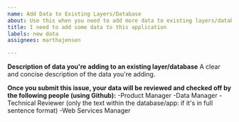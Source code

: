 ```yaml
---
name: Add Data to Existing Layers/Database
about: Use this when you need to add more data to existing layers/database in the app
title: I need to add some data to this application
labels: new data
assignees: marthajensen

---
```


**Description of data you're adding to an existing layer/database**
A clear and concise description of the data you're adding.

**Once you submit this issue, your data will be reviewed and checked off by the following people (using Github):**
-Product Manager
-Data Manager
-Technical Reviewer (only the text within the database/app: if it's in full sentence format)
-Web Services Manager
